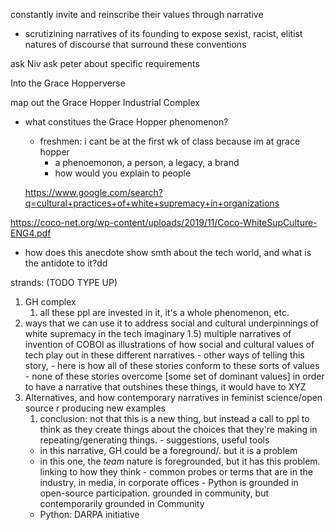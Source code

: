 

constantly invite and reinscribe their values through narrative
- scrutizining narratives of its founding to expose sexist, racist, elitist natures of discourse that surround these conventions

ask Niv
ask peter about specific requirements

Into the Grace Hopperverse

map out the Grace Hopper Industrial Complex
- what constitues the Grace Hopper phenomenon?
  - freshmen: i cant be at the first wk of class because im at grace hopper
    - a phenoemonon, a person, a legacy, a brand
    - how would you explain to people
  
  https://www.google.com/search?q=cultural+practices+of+white+supremacy+in+organizations

https://coco-net.org/wp-content/uploads/2019/11/Coco-WhiteSupCulture-ENG4.pdf
- how does this anecdote show smth about the tech world, and what is the antidote to it?dd


strands: (TODO TYPE UP)
1) GH complex
   1) all these ppl are invested in it, it's a whole phenomenon, etc.
2) ways that we can use it to address social and cultural underpinnings of white supremacy in the tech imaginary
   1.5) multiple narratives of invention of COBOl as illustrations of how social and cultural values of tech play out in these different narratives
        - other ways of telling this story, 
        - here is how all of these stories conform to these sorts of values
        - none of these stories overcome [some set of dominant values]
  in order to have a narrative that outshines these things, it would have to XYZ
  4) Alternatives, and how contemporary narratives in feminist science/open source r producing new examples
     1) conclusion: not that this is a new thing, but instead a call to ppl to think as they create things about the choices that they're making in repeating/generating things.
    - suggestions, useful tools
      - in this narrative, GH could be a foreground/. but it is a problem 
      - in this one, the *team* nature is foregrounded, but it has this problem.
  linking to how they think 
    - common probes or terms that are in the industry, in media, in corporate offices
    - Python is grounded in open-source participation. grounded in community, but contemporarily grounded in Community
      - Python: DARPA initiative